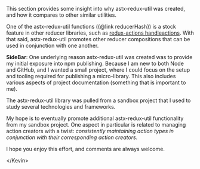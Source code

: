 This section provides some insight into why astx-redux-util was
created, and how it compares to other similar utilities.

One of the astx-redux-util functions ({@link reducerHash}) is a stock
feature in other reducer libraries, such as [redux-actions
handleactions](https://www.npmjs.com/package/redux-actions#handleactionsreducermap-defaultstate).
With that said, astx-redux-util promotes other reducer compositions
that can be used in conjunction with one another.

**SideBar**: One underlying reason astx-redux-util was created was to provide my
initial exposure into npm publishing.  Because I am new to both Node and
GitHub, and I wanted a small project, where I could focus on the setup
and tooling required for publishing a micro-library.  This also
includes various aspects of project documentation (something that is
important to me).

The astx-redux-util library was pulled from a sandbox project that I
used to study several technologies and frameworks.

My hope is to eventually promote additional astx-redux-util
functionality from my sandbox project.  One aspect in particular is
related to managing action creators with a twist: *consistently
maintaining action types in conjunction with their corresponding
action creators*.

I hope you enjoy this effort, and comments are always welcome.

&lt;/Kevin&gt;
